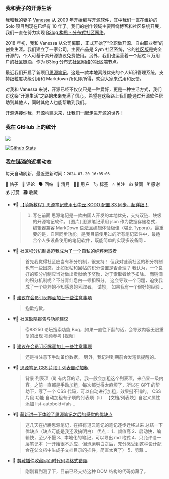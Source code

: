 ### 我和妻子的开源生活

我和我的妻子 [Vanessa](https://github.com/Vanessa219) 从 2009 年开始编写开源软件，其中我们一直在维护的 Solo 项目到现在已经有 10 年了。我们的创作领域主要围绕博客和社区系统开展，我们一直在努力实现 [B3log 构思 - 分布式社区网络](https://ld246.com/article/1546941897596)。

2018 年初，我和 Vanessa 从公司离职，正式开始了“全职做开源、自由职业者”的创业生涯。我们建立了一家公司，主要产品是 Sym 社区系统，它的[社区版](https://github.com/88250/symphony)是完全开源的，个人可基于其开源协议免费使用。另外，我们也运营着一个超过 5 万用户的社区[链滴](https://ld246.com)，作为 B3log 分布式社区网络的社区端节点。

最近我们开启了新项目[思源笔记](https://github.com/siyuan-note/siyuan)，这是一款本地离线优先的个人知识管理系统，支持细粒度块级引用和 Markdown 所见即所得，欢迎大家来试用和反馈。

对我和 Vanessa 来说，开源已经不仅仅只是一种爱好，更是一种生活方式，我们对这条“开源生活”之路的未来充满了信心。希望在这条路上我们能通过开源软件帮助到其他人，同时其他人也能帮助到我们。

开源连接你我，开源构建未来，让我们一起走进开源的世界！

### 我在 GitHub 上的统计

<a title="Hits" target="_blank" href="https://github.com/88250/88250"><img src="https://hits.b3log.org/88250/88250.svg"></a>

[![Github Stats](https://github-readme-stats.vercel.app/api?username=88250&theme=tokyonight&show_icons=true)](https://github.com/88250)

<!--events start -->

### 我在链滴的近期动态

每天自动刷新，最近更新时间：`2024-07-20 16:05:03`

📝 帖子 &nbsp; 💬 评论 &nbsp; 🗣 回帖 &nbsp; 🌙 清月 &nbsp; 👨‍💻 用户 &nbsp; 🏷️ 标签 &nbsp; ⭐️ 关注 &nbsp; 👍 赞同 &nbsp; 💗 感谢 &nbsp; 💰 打赏 &nbsp; 🗃 收藏

* 💗📝 [【萌新教程】思源笔记使用七牛云 KODO 配置 S3 同步，超详细！](https://ld246.com/article/1721224903886)

  > 1. 写在前面 思源笔记是一款由国人开发的本地优先，支持双链、块级的开源笔记软件。 [图片] 思源笔记采用 json 作为数据存储格式，编辑器兼容 MarkDown 语法且编辑体验极佳（堪比 Typora）。最重要的是，自带同步功能。是我目前使用过的所有笔记软件中，最适合个人多设备使用的笔记软件，既能简单的实现多设备同 ..
* 💗📝 [社区积分机制逼迫我成为了一个自私的纯粹索取者](https://ld246.com/article/1721262840009)

  > 首先我觉得社区应当有积分机制，很支持！ 但我对链滴社区的积分机制也有一些困惑，比如发帖和回帖的积分设置是否合理？ 我认为，一个良好的积分机制应当对做出贡献给予奖励，对于索取者给予扣除。 而链滴的积分机制呢？不分青红皂白一顿扣积分。 这会导致一个问题，迫使我成了一个纯粹的不知感恩的索取者。 试想， 如果我有一个很好的经验 ..
* 💬 [建议在会员订阅界面加上一些注意事项](https://ld246.com/article/1721224753135/comment/1721318581012#comments)

  > 抱歉抱歉。
* 💗💬 [社区缺陷报告与功能建议](https://ld246.com/article/1438049659432/comment/1721282690834#comments)

  > @88250 论坛搜索功能 Bug，如果一直往下翻的话，会导致内容无限重复的出现 视频参考 [视频]
* 💬 [建议在会员订阅界面加上一些注意事项](https://ld246.com/article/1721224753135/comment/1721257832877#comments)

  > 还是得注意下手动备份数据。 另外，我记得到期前会发短信提醒的。
* 💗📝 [思源笔记 CSS 片段丨列表自动加粗](https://ld246.com/article/1721171554952)

  > 背景 列表项（li) 有内容的话，我一般会加粗这个列表项，来凸显一级内容。之前一直都是手动加粗，每次都觉得太麻烦了，所以在 GPT 的帮助下，写了一个 CSS 代码，可以自动进行加粗，效果挺不错的。 CSS 片段 功能 自动加粗有子项的列表项（li） 【文档/列表块】自定义属性添加 list-autobold=fals ..
* 💗📝 [萌新讲一下体验了思源笔记之后的感觉的优缺点](https://ld246.com/article/1720968912638)

  > 这几天在折腾思源笔记，在把有道云笔记的笔记逐步迁移过来 总结一下优缺点（缺点可能是我还没搞明白） 优点： 1、颜值高 2、启动快，编辑快，至少不慢 3、本地化的笔记，可以导出 md 格式 4、只允许设一层笔记本（一开始很不适应，但琢磨明白之后，充分感受到这种设计配合在父文档中生成子文档目录的插件，简直太爽了） 5、剪藏 ..
* 💬 [剪藏插件收藏网页时代码块格式错误](https://ld246.com/article/1696204715732/comment/1721179848150#comments)

  > 刚刚看到测了下，目前已经支持这种 DOM 结构的代码剪藏了。


<!--events end -->
